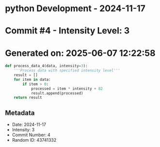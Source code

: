 ﻿# python Development - 2024-11-17
# Commit #4 - Intensity Level: 3
# Generated on: 2025-06-07 12:22:58
```python
def process_data_4(data, intensity=3):
    '''Process data with specified intensity level'''
    result = []
    for item in data:
        if item > 0:
            processed = item * intensity + 82
            result.append(processed)
    return result
```
## Metadata
- Date: 2024-11-17
- Intensity: 3
- Commit Number: 4
- Random ID: 43741332

